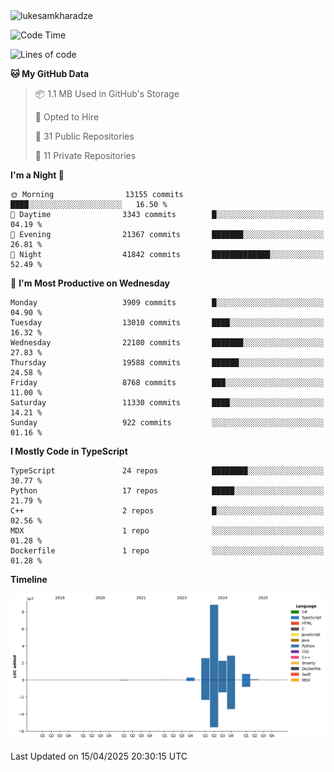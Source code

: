 <img src="https://komarev.com/ghpvc/?username=lukesamkharadze64&label=Profile%20Views&color=0e75b6&style=flat" alt="lukesamkharadze"/>

<!--START_SECTION:waka-->
![Code Time](http://img.shields.io/badge/Code%20Time-251%20hrs%202%20mins-blue)

![Lines of code](https://img.shields.io/badge/From%20Hello%20World%20I%27ve%20Written-174.5%20million%20lines%20of%20code-blue)

**🐱 My GitHub Data** 

> 📦 1.1 MB Used in GitHub's Storage 
 > 
> 💼 Opted to Hire
 > 
> 📜 31 Public Repositories 
 > 
> 🔑 11 Private Repositories 
 > 
**I'm a Night 🦉** 

```text
🌞 Morning                13155 commits       ████░░░░░░░░░░░░░░░░░░░░░   16.50 % 
🌆 Daytime                3343 commits        █░░░░░░░░░░░░░░░░░░░░░░░░   04.19 % 
🌃 Evening                21367 commits       ███████░░░░░░░░░░░░░░░░░░   26.81 % 
🌙 Night                  41842 commits       █████████████░░░░░░░░░░░░   52.49 % 
```
📅 **I'm Most Productive on Wednesday** 

```text
Monday                   3909 commits        █░░░░░░░░░░░░░░░░░░░░░░░░   04.90 % 
Tuesday                  13010 commits       ████░░░░░░░░░░░░░░░░░░░░░   16.32 % 
Wednesday                22180 commits       ███████░░░░░░░░░░░░░░░░░░   27.83 % 
Thursday                 19588 commits       ██████░░░░░░░░░░░░░░░░░░░   24.58 % 
Friday                   8768 commits        ███░░░░░░░░░░░░░░░░░░░░░░   11.00 % 
Saturday                 11330 commits       ████░░░░░░░░░░░░░░░░░░░░░   14.21 % 
Sunday                   922 commits         ░░░░░░░░░░░░░░░░░░░░░░░░░   01.16 % 
```


**I Mostly Code in TypeScript** 

```text
TypeScript               24 repos            ████████░░░░░░░░░░░░░░░░░   30.77 % 
Python                   17 repos            █████░░░░░░░░░░░░░░░░░░░░   21.79 % 
C++                      2 repos             █░░░░░░░░░░░░░░░░░░░░░░░░   02.56 % 
MDX                      1 repo              ░░░░░░░░░░░░░░░░░░░░░░░░░   01.28 % 
Dockerfile               1 repo              ░░░░░░░░░░░░░░░░░░░░░░░░░   01.28 % 
```



**Timeline**

![Lines of Code chart](https://raw.githubusercontent.com/LukeSamkharadze/LukeSamkharadze/main/assets/bar_graph.png)


 Last Updated on 15/04/2025 20:30:15 UTC
<!--END_SECTION:waka-->

<!--
[![Anurag's github stats](https://github-readme-stats.vercel.app/api?username=LukeSamkharadze&count_private=true&theme=dark&show_icons=true&custom_title=Github%20Stats)](https://github.com/anuraghazra/github-readme-stats)
[![willianrod's wakatime stats](https://github-readme-stats.vercel.app/api/wakatime?username=LukeSamkharadze&theme=dark&langs_count=9&custom_title=Weekly%20Stats)](https://github.com/anuraghazra/github-readme-stats)
[![Top Langs](https://github-readme-stats.vercel.app/api/top-langs/?username=LukeSamkharadze&theme=dark&langs_count=9&custom_title=Repositories)](https://github.com/anuraghazra/github-readme-stats)
<img alt="GitHub Stats" src="https://github-readme-stats.vercel.app/api?username=LukeSamkharadze&count_private=true&show_icons=true&include_all_commits=true&theme=dark">
-->
